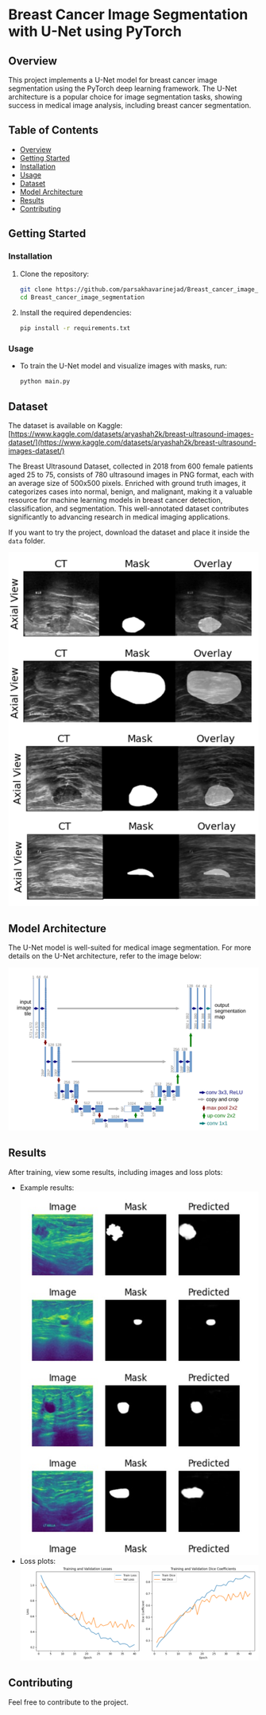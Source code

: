 # Breast Cancer Image Segmentation with U-Net using PyTorch

## Overview

This project implements a U-Net model for breast cancer image segmentation using the PyTorch deep learning framework. The U-Net architecture is a popular choice for image segmentation tasks, showing success in medical image analysis, including breast cancer segmentation.

## Table of Contents

- [Overview](#overview)
- [Getting Started](#getting-started)
- [Installation](#installation)
- [Usage](#usage)
- [Dataset](#dataset)
- [Model Architecture](#model-architecture)
- [Results](#results)
- [Contributing](#contributing)

## Getting Started

### Installation

1. Clone the repository:

    ```bash
    git clone https://github.com/parsakhavarinejad/Breast_cancer_image_segmentation.git
    cd Breast_cancer_image_segmentation
    ```

2. Install the required dependencies:

    ```bash
    pip install -r requirements.txt
    ```

### Usage

- To train the U-Net model and visualize images with masks, run:

    ```bash
    python main.py
    ```

## Dataset

The dataset is available on Kaggle:
[https://www.kaggle.com/datasets/aryashah2k/breast-ultrasound-images-dataset/](https://www.kaggle.com/datasets/aryashah2k/breast-ultrasound-images-dataset/)

The Breast Ultrasound Dataset, collected in 2018 from 600 female patients aged 25 to 75, consists of 780 ultrasound images in PNG format, each with an average size of 500x500 pixels. Enriched with ground truth images, it categorizes cases into normal, benign, and malignant, making it a valuable resource for machine learning models in breast cancer detection, classification, and segmentation. This well-annotated dataset contributes significantly to advancing research in medical imaging applications.

If you want to try the project, download the dataset and place it inside the `data` folder.


![sample data](sample.png)


## Model Architecture

The U-Net model is well-suited for medical image segmentation. For more details on the U-Net architecture, refer to the image below:

![U-Net Architecture](unet_architecture.png)

## Results

After training, view some results, including images and loss plots:

- Example results: 
![Test Image](pred.jpg)
- Loss plots: 
![Loss Image](loss.jpg)

## Contributing

Feel free to contribute to the project.

